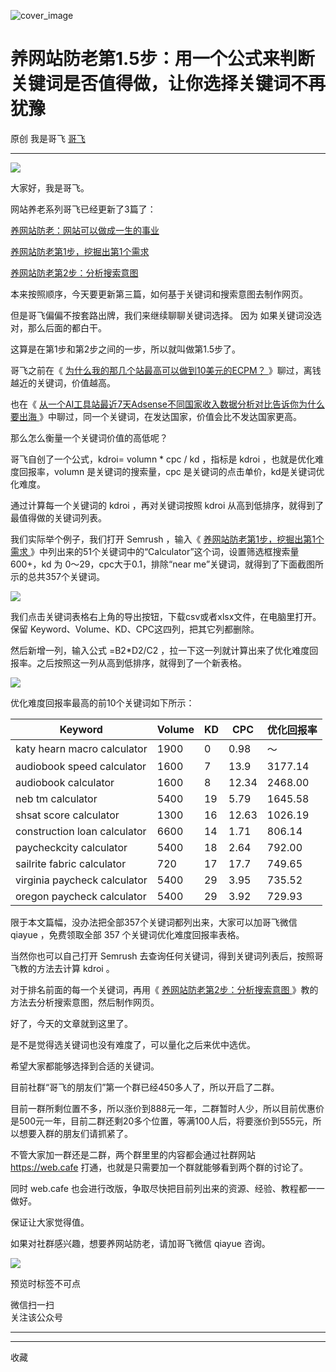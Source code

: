 ![cover_image](https://mmbiz.qpic.cn/sz_mmbiz_jpg/LBrX00GQeictQ0YdNkyccTa0mlKaG7m07AeZuHyKicUGXXLHpMaSuddwx0TWBGBc4fXqqILXic25hLonYicHBI4OibQ/0?wx_fmt=jpeg)

#  养网站防老第1.5步：用一个公式来判断关键词是否值得做，让你选择关键词不再犹豫

原创  我是哥飞  [ 哥飞 ](javascript:void\(0\);)

__ _ _ _ _

![](https://mmbiz.qpic.cn/sz_mmbiz_jpg/LBrX00GQeictQ0YdNkyccTa0mlKaG7m07c9jmTNZGvIbreUKfsBGLDoVduAr9cWzDIHPTzU192sbFCMuhfI9vDw/640?wx_fmt=jpeg)

大家好，我是哥飞。  

网站养老系列哥飞已经更新了3篇了：  

[ 养网站防老：网站可以做成一生的事业
](http://mp.weixin.qq.com/s?__biz=MjM5OTIzMzYyMA==&mid=2650080601&idx=1&sn=676b0fff888c93fd63b283e87a3c75d2&chksm=bf3f34628848bd74e4a6ebac72806e89be8bbc9440196edf14cf4f08837f3a81970070a21da2&scene=21#wechat_redirect)  

[ 养网站防老第1步，挖掘出第1个需求
](http://mp.weixin.qq.com/s?__biz=MjM5OTIzMzYyMA==&mid=2650080669&idx=1&sn=baf814d85976df09a85c44d9a45a943b&chksm=bf3f34a68848bdb065889163a3b58f10566b937769d679fa50b25768351d55ea4ef24271cae4&scene=21#wechat_redirect)  

[ 养网站防老第2步：分析搜索意图
](http://mp.weixin.qq.com/s?__biz=MjM5OTIzMzYyMA==&mid=2650080680&idx=1&sn=4ee04f6579aaa40acefb96318310cbcc&chksm=bf3f34938848bd850bcd811892f9b71c7a51512f9d010ab7aae46487eb045559ac55e9bd70ed&scene=21#wechat_redirect)

本来按照顺序，今天要更新第三篇，如何基于关键词和搜索意图去制作网页。

但是哥飞偏偏不按套路出牌，我们来继续聊聊关键词选择。  因为  如果关键词没选对，那么后面的都白干。

这算是在第1步和第2步之间的一步，所以就叫做第1.5步了。

哥飞之前在《 [ 为什么我的那几个站最高可以做到10美元的ECPM？
](http://mp.weixin.qq.com/s?__biz=MjM5OTIzMzYyMA==&mid=2650079425&idx=1&sn=aa2bd542f22f33c7b0ae325b1bb5ac49&chksm=bf3f31fa8848b8ec4633cb305c0f73891438b85d333893b86ba570aaf2f478999c208614158b&scene=21#wechat_redirect)
》聊过，离钱越近的关键词，价值越高。  

也在《 [ 从一个AI工具站最近7天Adsense不同国家收入数据分析对比告诉你为什么要出海
](http://mp.weixin.qq.com/s?__biz=MjM5OTIzMzYyMA==&mid=2650079931&idx=1&sn=bc2c752d80fb9d69e71b04d2301d728a&chksm=bf3f33808848ba96609a7f3b5487a7163ffd050c72f4401b44fe4d2de960ddb2461d210a7bad&scene=21#wechat_redirect)
》中聊过，同一个关键词，在发达国家，价值会比不发达国家更高。  

那么怎么衡量一个关键词价值的高低呢？  

哥飞自创了一个公式，kdroi= volumn * cpc / kd ，指标是 kdroi ，也就是优化难度回报率，volumn 是关键词的搜索量，cpc
是关键词的点击单价，kd是关键词优化难度。

通过计算每一个关键词的 kdroi ，再对关键词按照 kdroi 从高到低排序，就得到了最值得做的关键词列表。  

我们实际举个例子，我们打开 Semrush ，输入《 [ 养网站防老第1步，挖掘出第1个需求
](http://mp.weixin.qq.com/s?__biz=MjM5OTIzMzYyMA==&mid=2650080669&idx=1&sn=baf814d85976df09a85c44d9a45a943b&chksm=bf3f34a68848bdb065889163a3b58f10566b937769d679fa50b25768351d55ea4ef24271cae4&scene=21#wechat_redirect)
》中列出来的51个关键词中的“Calculator”这个词，设置筛选框搜索量600+，kd 为 0～29，cpc大于0.1，排除“near
me”关键词，就得到了下面截图所示的总共357个关键词。  

![](https://mmbiz.qpic.cn/sz_mmbiz_png/LBrX00GQeictQ0YdNkyccTa0mlKaG7m07TicKGtTA75F0tAe9IbmpGDEUes8u16EiaZC2HrWPr6AgruHcIpiaNULNQ/640?wx_fmt=png)

我们点击关键词表格右上角的导出按钮，下载csv或者xlsx文件，在电脑里打开。保留 Keyword、Volume、KD、CPC这四列，把其它列都删除。  

然后新增一列，输入公式 =B2*D2/C2 ，拉一下这一列就计算出来了优化难度回报率。之后按照这一列从高到低排序，就得到了一个新表格。  

![](https://mmbiz.qpic.cn/sz_mmbiz_png/LBrX00GQeictQ0YdNkyccTa0mlKaG7m073jCWS9Xia7SuxW5gQiao9HUk7Kjzndia5NYrKyPWm3EalZqgPgrpWib3CA/640?wx_fmt=png)

优化难度回报率最高的前10个关键词如下所示：

Keyword  |  Volume  |  KD  |  CPC  |  优化回报率   
---|---|---|---|---  
katy hearn macro calculator  |  1900  |  0  |  0.98  |  ～   
audiobook speed calculator  |  1600  |  7  |  13.9  |  3177.14   
audiobook calculator  |  1600  |  8  |  12.34  |  2468.00   
neb tm calculator  |  5400  |  19  |  5.79  |  1645.58   
shsat score calculator  |  1300  |  16  |  12.63  |  1026.19   
construction loan calculator  |  6600  |  14  |  1.71  |  806.14   
paycheckcity calculator  |  5400  |  18  |  2.64  |  792.00   
sailrite fabric calculator  |  720  |  17  |  17.7  |  749.65   
virginia paycheck calculator  |  5400  |  29  |  3.95  |  735.52   
oregon paycheck calculator  |  5400  |  29  |  3.92  |  729.93   
  
限于本文篇幅，没办法把全部357个关键词都列出来，大家可以加哥飞微信 qiayue ，免费领取全部 357 个关键词优化难度回报率表格。  

当然你也可以自己打开 Semrush 去查询任何关键词，得到关键词列表后，按照哥飞教的方法去计算 kdroi 。

对于排名前面的每一个关键词，再用《 [ 养网站防老第2步：分析搜索意图
](http://mp.weixin.qq.com/s?__biz=MjM5OTIzMzYyMA==&mid=2650080680&idx=1&sn=4ee04f6579aaa40acefb96318310cbcc&chksm=bf3f34938848bd850bcd811892f9b71c7a51512f9d010ab7aae46487eb045559ac55e9bd70ed&scene=21#wechat_redirect)
》教的方法去分析搜索意图，然后制作网页。  

好了，今天的文章就到这里了。  

是不是觉得选关键词也没有难度了，可以量化之后来优中选优。

希望大家都能够选择到合适的关键词。  

目前社群“哥飞的朋友们”第一个群已经450多人了，所以开启了二群。

目前一群所剩位置不多，所以涨价到888元一年，二群暂时人少，所以目前优惠价是500元一年，目前二群还剩20多个位置，等满100人后，将要涨价到555元，所以想要入群的朋友们请抓紧了。

不管大家加一群还是二群，两个群里里的内容都会通过社群网站  https://web.cafe 打通，也就是只需要加一个群就能够看到两个群的讨论了。

同时 web.cafe 也会进行改版，争取尽快把目前列出来的资源、经验、教程都一一做好。

保证让大家觉得值。

如果对社群感兴趣，想要养网站防老，请加哥飞微信 qiayue 咨询。

![](https://mmbiz.qpic.cn/sz_mmbiz_png/LBrX00GQeicsG8Pro6O9Hu75bIIiafZVPs3qlYeaNNJ1BpqNplEGgibL5m1bcq8a1N1rzoI5lia8aJjtHfgiaAADJJQ/640?wx_fmt=png&wxfrom=5&wx_lazy=1&wx_co=1)

预览时标签不可点

微信扫一扫  
关注该公众号





****



****



  收藏


